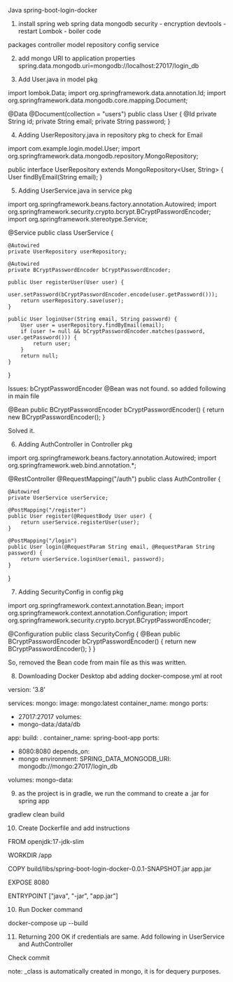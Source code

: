 Java spring-boot-login-docker

1. install
spring web
spring data mongodb
security - encryption
devtools - restart
Lombok - boiler code 

packages
controller
model
repository
config
service

2. add mongo URI to application properties
spring.data.mongodb.uri=mongodb://localhost:27017/login_db

3. Add User.java in model pkg

import lombok.Data;
import org.springframework.data.annotation.Id;
import org.springframework.data.mongodb.core.mapping.Document;

@Data
@Document(collection = "users")
public class User {
    @Id
    private String id;
    private String email;
    private String password;
}

4. Adding UserRepository.java in repository pkg to check for Email

import com.example.login.model.User;
import org.springframework.data.mongodb.repository.MongoRepository;

public interface UserRepository extends MongoRepository<User, String> {
User findByEmail(String email);
}

5. Adding UserService.java in service pkg

import org.springframework.beans.factory.annotation.Autowired;
import org.springframework.security.crypto.bcrypt.BCryptPasswordEncoder;
import org.springframework.stereotype.Service;

@Service
public class UserService {

    @Autowired
    private UserRepository userRepository;

    @Autowired
    private BCryptPasswordEncoder bCryptPasswordEncoder;

    public User registerUser(User user) {
        user.setPassword(bCryptPasswordEncoder.encode(user.getPassword()));
        return userRepository.save(user);
    }

    public User loginUser(String email, String password) {
        User user = userRepository.findByEmail(email);
        if (user != null && bCryptPasswordEncoder.matches(password, user.getPassword())) {
            return user;
        }
        return null;
    }
}

Issues: bCryptPasswordEncoder @Bean was not found. so added following in main file

@Bean
public BCryptPasswordEncoder bCryptPasswordEncoder() {
return new BCryptPasswordEncoder();
}

Solved it.

6. Adding AuthController in Controller pkg

import org.springframework.beans.factory.annotation.Autowired;
import org.springframework.web.bind.annotation.*;

@RestController
@RequestMapping("/auth")
public class AuthController {

    @Autowired
    private UserService userService;

    @PostMapping("/register")
    public User register(@RequestBody User user) {
        return userService.registerUser(user);
    }

    @PostMapping("/login")
    public User login(@RequestParam String email, @RequestParam String password) {
        return userService.loginUser(email, password);
    }
}

7. Adding SecurityConfig in config pkg

import org.springframework.context.annotation.Bean;
import org.springframework.context.annotation.Configuration;
import org.springframework.security.crypto.bcrypt.BCryptPasswordEncoder;

@Configuration
public class SecurityConfig {
@Bean
public BCryptPasswordEncoder bCryptPasswordEncoder() {
return new BCryptPasswordEncoder();
}
}

So, removed the Bean code from main file as this was written.

8. Downloading Docker Desktop abd adding docker-compose.yml at root

version: '3.8'

services:
mongo:
image: mongo:latest
container_name: mongo
ports:
- 27017:27017
volumes:
- mongo-data:/data/db

app:
build: .
container_name: spring-boot-app
ports:
- 8080:8080
depends_on:
- mongo
environment:
SPRING_DATA_MONGODB_URI: mongodb://mongo:27017/login_db

volumes:
mongo-data:

9. as the project is in gradle, we run the command to create a .jar for spring app

gradlew clean build

10. Create Dockerfile and add instructions

[//]: # (# Use a base image with OpenJDK 17)
FROM openjdk:17-jdk-slim

[//]: # (# Set the working directory)
WORKDIR /app

[//]: # (# Copy the built jar file from the build/libs directory to the container)
COPY build/libs/spring-boot-login-docker-0.0.1-SNAPSHOT.jar app.jar

[//]: # (# Expose the port the application will run on)
EXPOSE 8080

[//]: # (# Command to run the application)
ENTRYPOINT ["java", "-jar", "app.jar"]

10. Run Docker command 

docker-compose up --build

11. Returning 200 OK if credentials are same. Add following in UserService and AuthController

Check commit

note: _class is automatically created in mongo, it is for dequery purposes.






